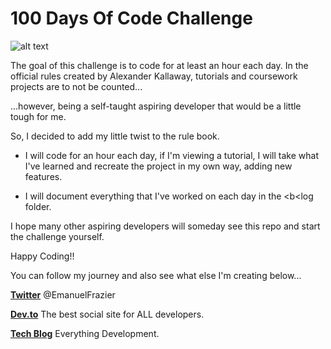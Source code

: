 # 100 Days Of Code Challenge 
![alt text](http://www.finaldraftdesign.com/wp-content/uploads/2018/04/100DaysofCode_1200x500.jpg)

The goal of this challenge is to code for at least an hour each day. In the official rules created by Alexander Kallaway, tutorials and coursework projects are to not be counted...

...however, being a self-taught aspiring developer that would be a little tough for me. 

So, I decided to add my little twist to the rule book.

- I will code for an hour each day, if I'm viewing a tutorial, I will take what I've learned and recreate the project in my own way, adding new features.

- I will document everything that I've worked on each day in the <b<log</b> folder.

I hope many other aspiring developers will someday see this repo and start the challenge yourself.

Happy Coding!!

You can follow my journey and also see what else I'm creating below...

<b>[Twitter](https://twitter.com/emanueifrazier)</b> @EmanuelFrazier

<b>[Dev.to](https://dev.to/digitalemanuel)</b> The best social site for ALL developers.

<b>[Tech Blog](http://www.emanuelfrazier.tech)</b> Everything Development.


